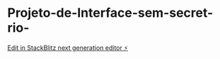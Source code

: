 # Projeto-de-Interface-sem-secret-rio-

[Edit in StackBlitz next generation editor ⚡️](https://stackblitz.com/~/github.com/GabrielMachadoDias/Projeto-de-Interface-sem-secret-rio-)